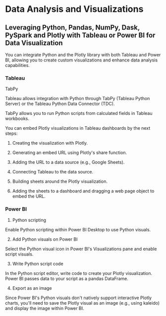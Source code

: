 # Data Analysis and Visualizations

## Leveraging Python, Pandas, NumPy, Dask, PySpark and Plotly with Tableau or Power BI for Data Visualization

You can integrate Python and the Plotly library with both Tableau and Power BI, allowing you to create custom visualizations and enhance data analysis capabilities.

### Tableau

TabPy 

Tableau allows integration with Python through TabPy (Tableau Python Server) or the Tableau Python Data Connector (TDC). 

TabPy allows you to run Python scripts from calculated fields in Tableau workbooks.

You can embed Plotly visualizations in Tableau dashboards by the next steps:

1. Creating the visualization with Plotly.

2. Generating an embed URL using Plotly's share function.

3. Adding the URL to a data source (e.g., Google Sheets).

4. Connecting Tableau to the data source.

5. Building sheets around the Plotly visualization.

6. Adding the sheets to a dashboard and dragging a web page object to embed the URL.

### Power BI

1. Python scripting

Enable Python scripting within Power BI Desktop to use Python visuals.

2. Add Python visuals on Power BI

Select the Python visual icon in Power BI's Visualizations pane and enable script visuals.

3. Write Python script code

In the Python script editor, write code to create your Plotly visualization. Power BI passes data to your script as a pandas DataFrame.

4. Export as an image

Since Power BI's Python visuals don't natively support interactive Plotly charts, you'll need to save the Plotly visual as an image (e.g., using kaleido) and display the image within Power BI.





